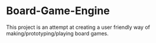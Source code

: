 # Board-Game-Engine

This project is an attempt at creating a user friendly way of making/prototyping/playing board games. 
